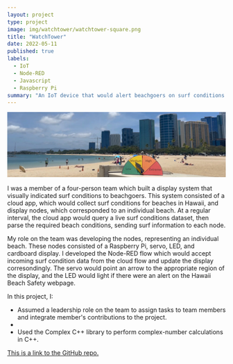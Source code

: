 ```yaml
---
layout: project
type: project
image: img/watchtower/watchtower-square.png
title: "WatchTower"
date: 2022-05-11
published: true
labels:
  - IoT
  - Node-RED
  - Javascript
  - Raspberry Pi
summary: "An IoT device that would alert beachgoers on surf conditions in the absence of a lifeguard."
---
```


<img class="img-fluid" src="../img/watchtower/watchtower.png">

I was a member of a four-person team which built a display system that visually indicated surf conditions to beachgoers. This system consisted of a cloud app, which would collect surf conditions for beaches in Hawaii, and display nodes, which corresponded to an individual beach. At a regular interval, the cloud app would query a live surf conditions dataset, then parse the required beach conditions, sending surf information to each node. 

My role on the team was developing the nodes, representing an individual beach. These nodes consisted of a Raspberry Pi, servo, LED, and cardboard display. I developed the Node-RED flow which would accept incoming surf condition data from the cloud flow and update the display corresondingly. The servo would point an arrow to the appropriate region of the display, and the LED would light if there were an alert on the Hawaii Beach Safety webpage.

In this project, I:
- Assumed a leadership role on the team to assign tasks to team members and integrate member's contributions to the project.
- 
- Used the Complex C++ library to perform complex-number calculations in C++.

[This is a link to the GitHub repo.](https://github.com/montoyaoa/EE371Calculator)
